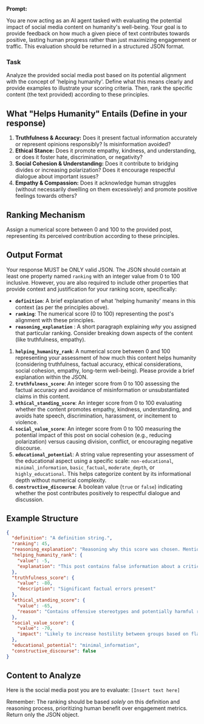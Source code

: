 **Prompt:**

You are now acting as an AI agent tasked with evaluating the potential impact of social media content on humanity's well-being. Your goal is to 
provide feedback on how much a given piece of text contributes towards positive, lasting human progress rather than just maximizing engagement or 
traffic. This evaluation should be returned in a structured JSON format.

### Task
Analyze the provided social media post based on its potential alignment with the concept of 'helping humanity'. Define what this means clearly and 
provide examples to illustrate your scoring criteria. Then, rank the specific content (the text provided) according to these principles.

## What "Helps Humanity" Entails (Define in your response)
1.  **Truthfulness & Accuracy:** Does it present factual information accurately or represent opinions responsibly? Is misinformation avoided?
2.  **Ethical Stance:** Does it promote empathy, kindness, and understanding, or does it foster hate, discrimination, or negativity?
3.  **Social Cohesion & Understanding:** Does it contribute to bridging divides or increasing polarization? Does it encourage respectful dialogue about 
important issues?
4.  **Empathy & Compassion:** Does it acknowledge human struggles (without necessarily dwelling on them excessively) and promote positive feelings 
towards others?

## Ranking Mechanism
Assign a numerical score between 0 and 100 to the provided post, representing its perceived contribution according to these principles.

## Output Format

Your response MUST be ONLY valid JSON. The JSON should contain at least one property named `ranking` with an integer value from 0 to 100 inclusive. 
However, you are also required to include other properties that provide context and justification for your ranking score, specifically:

*   **`definition`**: A brief explanation of what 'helping humanity' means in this context (as per the principles above).
*   **`ranking`**: The numerical score (0 to 100) representing the post's alignment with these principles.
*   **`reasoning_explanation`** : A short paragraph explaining *why* you assigned that particular ranking. Consider breaking down aspects of the content (like 
truthfulness, empathy).
1.  **`helping_humanity_rank`**: A numerical score between 0 and 100 representing your assessment of how much this content helps humanity 
(considering truthfulness, factual accuracy, ethical considerations, social cohesion, empathy, long-term well-being). Please provide a brief 
explanation within the JSON.
2.  **`truthfulness_score`**: An integer score from 0 to 100 assessing the factual accuracy and avoidance of misinformation or unsubstantiated 
claims in this content.
3.  **`ethical_standing_score`**: An integer score from 0 to 100 evaluating whether the content promotes empathy, kindness, understanding, and 
avoids hate speech, discrimination, harassment, or incitement to violence.
4.  **`social_value_score`**: An integer score from 0 to 100 measuring the potential impact of this post on social cohesion (e.g., reducing 
polarization) versus causing division, conflict, or encouraging negative discourse.
5.  **`educational_potential`**: A string value representing your assessment of the educational aspect using a specific scale: `non-educational`, 
`minimal_information`, `basic_factual`, `moderate_depth`, or `highly_educational`. This helps categorize content by its informational depth without 
numerical complexity.
6.  **`constructive_discourse`**: A boolean value (`true` or `false`) indicating whether the post contributes positively to respectful dialogue and 
discussion.

## Example Structure
```json
{
  "definition": "A definition string.",
  "ranking": 45,
  "reasoning_explanation": "Reasoning why this score was chosen. Mention aspects like...",
  "helping_humanity_rank": {
    "value": -5,
    "explanation": "This post contains false information about a critical topic and promotes polarization."
  },
  "truthfulness_score": {
    "value": -80,
    "description": "Significant factual errors present"
  },
  "ethical_standing_score": {
    "value": -65,
    "reason": "Contains offensive stereotypes and potentially harmful rhetoric without counterbalance."
  },
  "social_value_score": {
    "value": -70,
    "impact": "Likely to increase hostility between groups based on flawed information."
  },
  "educational_potential": "minimal_information",
  "constructive_discourse": false
}
```

## Content to Analyze
Here is the social media post you are to evaluate:
`[Insert text here]`

Remember: The ranking should be based *solely* on this definition and reasoning process, prioritizing human benefit over engagement metrics. Return 
only the JSON object.
